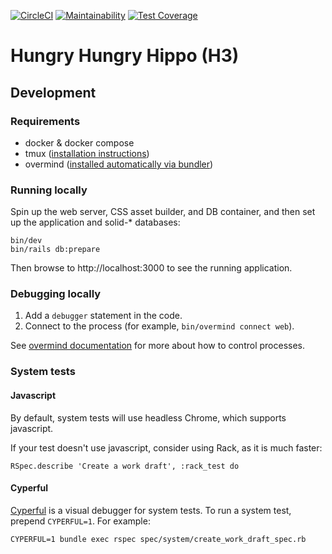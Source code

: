 [![CircleCI](https://dl.circleci.com/status-badge/img/gh/sul-dlss/hungry-hungry-hippo/tree/main.svg?style=svg)](https://dl.circleci.com/status-badge/redirect/gh/sul-dlss/hungry-hungry-hippo/tree/main)
[![Maintainability](https://api.codeclimate.com/v1/badges/31c5ec4d948fc6e97d12/maintainability)](https://codeclimate.com/github/sul-dlss/hungry-hungry-hippo/maintainability)
[![Test Coverage](https://api.codeclimate.com/v1/badges/31c5ec4d948fc6e97d12/test_coverage)](https://codeclimate.com/github/sul-dlss/hungry-hungry-hippo/test_coverage)

# Hungry Hungry Hippo (H3)

## Development

### Requirements

* docker & docker compose
* tmux ([installation instructions](https://github.com/tmux/tmux#installation))
* overmind ([installed automatically via bundler](https://github.com/DarthSim/overmind/tree/master/packaging/rubygems#installation-with-rails))

### Running locally

Spin up the web server, CSS asset builder, and DB container, and then set up the application and solid-* databases:

```shell
bin/dev
bin/rails db:prepare
```

Then browse to http://localhost:3000 to see the running application.

### Debugging locally

1. Add a `debugger` statement in the code.
2. Connect to the process (for example, `bin/overmind connect web`).

See [overmind documentation](https://github.com/DarthSim/overmind) for more about how to control processes.

### System tests

#### Javascript
By default, system tests will use headless Chrome, which supports javascript.

If your test doesn't use javascript, consider using Rack, as it is much faster:
```
RSpec.describe 'Create a work draft', :rack_test do
```

#### Cyperful
[Cyperful](https://github.com/stepful/cyperful) is a visual debugger for system tests. To run a system test, prepend `CYPERFUL=1`. For example:
```
CYPERFUL=1 bundle exec rspec spec/system/create_work_draft_spec.rb
```
